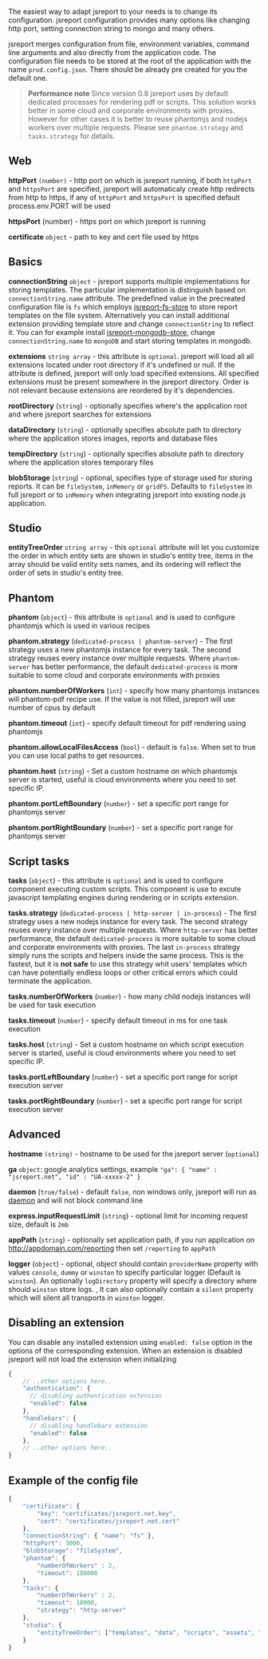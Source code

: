 The easiest way to adapt jsreport to your needs is to change its configuration. jsreport configuration provides many options like changing http port, setting connection string to mongo and many others.

jsreport merges configuration from file, environment variables, command line arguments and also directly from the application code. The configuration file needs to be stored at the root of the application with the name `prod.config.json`. There should be already pre created for you the default one.

> **Performance note**
> Since version 0.8 jsreport uses by default dedicated processes for rendering pdf or scripts.  This solution works better in some cloud and corporate environments with proxies. However for other cases it is better to reuse phantomjs and nodejs workers over multiple requests. Please see `phantom.strategy` and `tasks.strategy` for details.

## Web

**httpPort** `(number)` - http port on which is jsreport running, if both `httpPort` and `httpsPort` are specified, jsreport will automaticaly create http redirects
from http to https, if any of `httpPort` and `httpsPort` is specified default process.env.PORT will be used

**httpsPort** (number) - https port on which jsreport is running

**certificate** `object` - path to key and cert file used by https

## Basics

**connectionString** `object` - jsreport supports multiple implementations for storing templates. The particular implementation is distinguish based on `connectionString.name` attribute. The predefined value in the precreated configuration file is `fs` which employs [jsreport-fs-store](https://github.com/jsreport/jsreport-fs-store) to store report templates on the file system.  Alternatively you can install additional extension providing template store and change `connectionString` to reflect it. You can for example install [jsreport-mongodb-store](https://github.com/jsreport/jsreport-mongodb-store), change `connectionString.name` to `mongoDB` and start storing templates in mongodb.

 **extensions** `string array` - this attribute is `optional`. jsreport will load all
all extensions located under root directory if it's undefined or null. If the attribute is defined, jsreport will only load specified extensions. All specified extensions must be present somewhere in the jsreport directory. Order is not relevant because extensions are reordered by it's dependencies.

**rootDirectory** (`string`)  - optionally specifies where's the application root and where jsreport searches for extensions

**dataDirectory** (`string`) - optionally specifies absolute path to directory where the application stores images, reports and database files

**tempDirectory** (`string`) - optionally specifies absolute path to directory where the application stores temporary files

**blobStorage** (`string`) - optional, specifies type of storage used for storing reports. It can be `fileSystem`, `inMemory` or `gridFS`. Defaults to `fileSystem` in full jsreport or to `inMemory` when integrating jsreport into existing node.js application.

## Studio

**entityTreeOrder** `string array` - this `optional` attribute will let you customize the order in which entity sets are shown in studio's entity tree, items in the array should be valid entity sets names, and its ordering will reflect the order of sets in studio's entity tree.

## Phantom

**phantom** (`object`) - this attribute is `optional` and is used to configure phantomjs which is used in various recipes

**phantom.strategy** (`dedicated-process | phantom-server`) - The first strategy uses a new phantomjs instance for every task.  The second strategy reuses every instance over multiple requests. Where `phantom-server` has better performance, the default `dedicated-process` is more suitable to some cloud and corporate environments with proxies

**phantom.numberOfWorkers** (`int`) - specify how many phantomjs instances will phantom-pdf recipe use. If the value is not filled, jsreport will use number of cpus by default

**phantom.timeout** (`int`) - specify default timeout for pdf rendering using phantomjs

**phantom.allowLocalFilesAccess** (`bool`) - default is `false`. When set to true you can use local paths to get resources.

**phantom.host** (`string`) - Set a custom hostname on which phantomjs server is started, useful is cloud environments where you need to set specific IP.

**phantom.portLeftBoundary** (`number`) - set a specific port range for phantomjs server

**phantom.portRightBoundary** (`number`) - set a specific port range for phantomjs server

## Script tasks

**tasks** (`object`) - this attribute is `optional` and is used to configure component executing custom scripts. This component is use to excute javascript templating engines during rendering or in scripts extension.

**tasks.strategy** (`dedicated-process | http-server | in-process`) - The first strategy uses a new nodejs instance for every task.  The second strategy reuses every instance over multiple requests. Where `http-server` has better performance, the default `dedicated-process` is more suitable to some cloud and corporate environments with proxies.  The last `in-process` strategy simply runs the scripts and helpers inside the same process. This is the fastest, but it is **not safe** to use this strategy whit users' templates which can have potentially endless loops or other critical errors which could terminate the application.

**tasks.numberOfWorkers** (`number`) - how many child nodejs instances will be used for task execution

**tasks.timeout** (`number`) -  specify default timeout in ms for one task execution

**tasks.host** (`string`) - Set a custom hostname on which script execution server is started, useful is cloud environments where you need to set specific IP.

**tasks.portLeftBoundary** (`number`) - set a specific port range for script execution server

**tasks.portRightBoundary** (`number`) - set a specific port range for script execution server

## Advanced

**hostname** `(string)` - hostname to be used for the jsreport server (`optional`)

**ga** `object`: google analytics settings, example
`"ga": { "name" : "jsreport.net", "id" : "UA-xxxxx-2" }`

**daemon** (`true/false`) - default `false`, non windows only, jsreport will run as [daemon](https://www.npmjs.org/package/daemon) and will not block command line

**express.inputRequestLimit** (`string`) - optional limit for incoming request size, default is `2mb`

**appPath** (`string`)  - optionally set application path, if you run application on http://appdomain.com/reporting then set `/reporting` to `appPath`

**logger** (`object`) - optional, object should contain `providerName` property with values `console`, `dummy` or `winston` to specify particular logger (Default is `winston`). An optionally `logDirectory` property will specify a directory where should `winston` store logs. , It can also optionally contain a `silent` property which will silent all transports in `winston` logger.

## Disabling an extension

You can disable any installed extension using `enabled: false` option in the options of the corresponding extension. When an extension is disabled jsreport will not load the extension when initializing

```js
{
    // ..other options here..
    "authentication": {
      // disabling authentication extension
      "enabled": false
    },
    "handlebars": {
      // disabling handlebars extension
      "enabled": false
    },
    // ..other options here..
}
```

## Example of the config file

```javascript
{
    "certificate": {
        "key": "certificates/jsreport.net.key",
        "cert": "certificates/jsreport.net.cert"
    },
    "connectionString": { "name": "fs" },   
    "httpPort": 3000,
    "blobStorage": "fileSystem",
    "phantom": {
        "numberOfWorkers" : 2,
        "timeout": 180000
    },
    "tasks": {
        "numberOfWorkers" : 2,
        "timeout": 10000,
        "strategy": "http-server"
    },
    "studio": {
        "entityTreeOrder": ["templates", "data", "scripts", "assets", "images"]
    }
}
```
